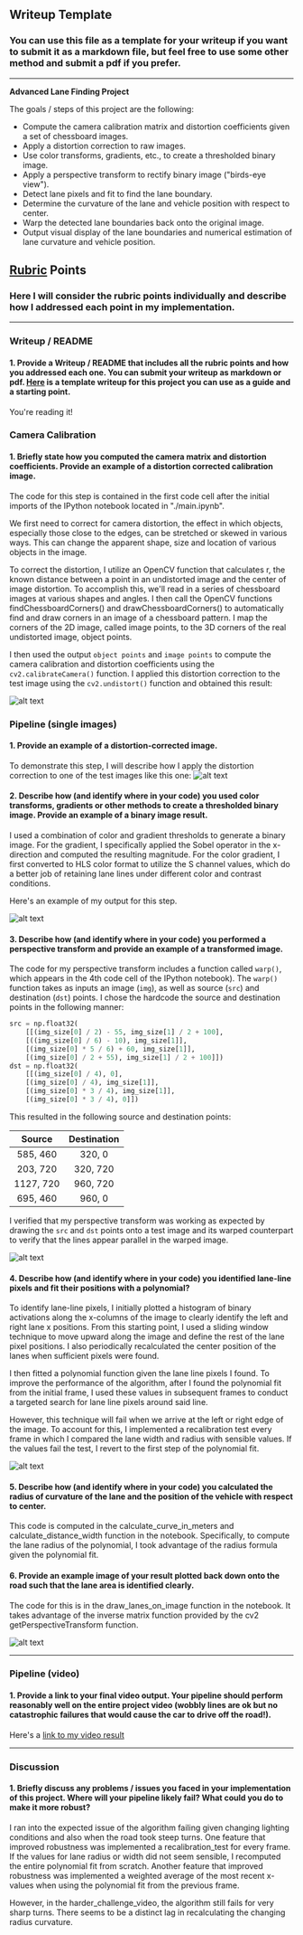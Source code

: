 ## Writeup Template

### You can use this file as a template for your writeup if you want to submit it as a markdown file, but feel free to use some other method and submit a pdf if you prefer.

---

**Advanced Lane Finding Project**

The goals / steps of this project are the following:

* Compute the camera calibration matrix and distortion coefficients given a set of chessboard images.
* Apply a distortion correction to raw images.
* Use color transforms, gradients, etc., to create a thresholded binary image.
* Apply a perspective transform to rectify binary image ("birds-eye view").
* Detect lane pixels and fit to find the lane boundary.
* Determine the curvature of the lane and vehicle position with respect to center.
* Warp the detected lane boundaries back onto the original image.
* Output visual display of the lane boundaries and numerical estimation of lane curvature and vehicle position.

[//]: # (Image References)

[image1]: ./examples/undistort_output.png "Undistorted"
[image2]: ./test_images/test1.jpg "Road Transformed"
[image3]: ./examples/binary_combo_example.jpg "Binary Example"
[image4]: ./examples/warped_straight_lines.jpg "Warp Example"
[image5]: ./examples/color_fit_lines.jpg "Fit Visual"
[image6]: ./examples/example_output.jpg "Output"
[video1]: ./project_video.mp4 "Video"

## [Rubric](https://review.udacity.com/#!/rubrics/571/view) Points

### Here I will consider the rubric points individually and describe how I addressed each point in my implementation.  

---

### Writeup / README

#### 1. Provide a Writeup / README that includes all the rubric points and how you addressed each one.  You can submit your writeup as markdown or pdf.  [Here](https://github.com/udacity/CarND-Advanced-Lane-Lines/blob/master/writeup_template.md) is a template writeup for this project you can use as a guide and a starting point.  

You're reading it!

### Camera Calibration

#### 1. Briefly state how you computed the camera matrix and distortion coefficients. Provide an example of a distortion corrected calibration image.

The code for this step is contained in the first code cell after the initial imports of the IPython notebook located in "./main.ipynb".

We first need to correct for camera distortion, the effect in which objects, especially those close to the edges, can be stretched or skewed in various ways. This can change the apparent shape, size and location of various objects in the image.

To correct the distortion, I utilize an OpenCV function that calculates r, the known distance between a point in an undistorted image and the center of image distortion. To accomplish this, we'll read in a series of chessboard images at various shapes and angles. I then call the OpenCV functions findChessboardCorners() and drawChessboardCorners() to automatically find and draw corners in an image of a chessboard pattern. I map the corners of the 2D image, called image points, to the 3D corners of the real undistorted image, object points.

I then used the output `object points` and `image points` to compute the camera calibration and distortion coefficients using the `cv2.calibrateCamera()` function.  I applied this distortion correction to the test image using the `cv2.undistort()` function and obtained this result: 

![alt text][image1]

### Pipeline (single images)

#### 1. Provide an example of a distortion-corrected image.

To demonstrate this step, I will describe how I apply the distortion correction to one of the test images like this one:
![alt text][image2]

#### 2. Describe how (and identify where in your code) you used color transforms, gradients or other methods to create a thresholded binary image.  Provide an example of a binary image result.

I used a combination of color and gradient thresholds to generate a binary image. For the gradient, I specifically applied the Sobel operator in the x-direction and computed the resulting magnitude. For the color gradient, I first converted to HLS color format to utilize the S channel values, which do a better job of retaining lane lines under different color and contrast conditions.

Here's an example of my output for this step.

![alt text][image3]

#### 3. Describe how (and identify where in your code) you performed a perspective transform and provide an example of a transformed image.

The code for my perspective transform includes a function called `warp()`, which appears in the 4th code cell of the IPython notebook).  The `warp()` function takes as inputs an image (`img`), as well as source (`src`) and destination (`dst`) points.  I chose the hardcode the source and destination points in the following manner:

```python
src = np.float32(
    [[(img_size[0] / 2) - 55, img_size[1] / 2 + 100],
    [((img_size[0] / 6) - 10), img_size[1]],
    [(img_size[0] * 5 / 6) + 60, img_size[1]],
    [(img_size[0] / 2 + 55), img_size[1] / 2 + 100]])
dst = np.float32(
    [[(img_size[0] / 4), 0],
    [(img_size[0] / 4), img_size[1]],
    [(img_size[0] * 3 / 4), img_size[1]],
    [(img_size[0] * 3 / 4), 0]])
```

This resulted in the following source and destination points:

| Source        | Destination   | 
|:-------------:|:-------------:| 
| 585, 460      | 320, 0        | 
| 203, 720      | 320, 720      |
| 1127, 720     | 960, 720      |
| 695, 460      | 960, 0        |

I verified that my perspective transform was working as expected by drawing the `src` and `dst` points onto a test image and its warped counterpart to verify that the lines appear parallel in the warped image.

![alt text][image4]

#### 4. Describe how (and identify where in your code) you identified lane-line pixels and fit their positions with a polynomial?

To identify lane-line pixels, I initially plotted a histogram of binary activations along the x-columns of the image to clearly identify the left and right lane x positions. From this starting point, I used a sliding window technique to move upward along the image and define the rest of the lane pixel positions. I also periodically recalculated the center position of the lanes when sufficient pixels were found. 

I then fitted a polynomial function given the lane line pixels I found. To improve the performance of the algorithm, after I found the polynomial fit from the initial frame, I used these values in subsequent frames to conduct a targeted search for lane line pixels around said line. 

However, this technique will fail when we arrive at the left or right edge of the image. To account for this, I implemented a recalibration test every frame in which I compared the lane width and radius with sensible values. If the values fail the test, I revert to the first step of the polynomial fit. 


![alt text][image5]

#### 5. Describe how (and identify where in your code) you calculated the radius of curvature of the lane and the position of the vehicle with respect to center.

This code is computed in the calculate_curve_in_meters and calculate_distance_width function in the notebook. Specifically, to compute the lane radius of the polynomial, I took advantage of the radius formula given the polynomial fit. 
​   

#### 6. Provide an example image of your result plotted back down onto the road such that the lane area is identified clearly.

The code for this is in the draw_lanes_on_image function in the notebook. It takes advantage of the inverse matrix function provided by the cv2 getPerspectiveTransform function. 

![alt text][image6]

---

### Pipeline (video)

#### 1. Provide a link to your final video output.  Your pipeline should perform reasonably well on the entire project video (wobbly lines are ok but no catastrophic failures that would cause the car to drive off the road!).

Here's a [link to my video result](./project_video.mp4)

---

### Discussion

#### 1. Briefly discuss any problems / issues you faced in your implementation of this project.  Where will your pipeline likely fail?  What could you do to make it more robust?


I ran into the expected issue of the algorithm failing given changing lighting conditions and also when the road took steep turns. One feature that improved robustness was implemented a recalibration_test for every frame. If the values for lane radius or width did not seem sensible, I recomputed the entire polynomial fit from scratch. Another feature that improved robustness was implemented a weighted average of the most recent x-values when using the polynomial fit from the previous frame. 

However, in the harder_challenge_video, the algorithm still fails for very sharp turns. There seems to be a distinct lag in recalculating the changing radius curvature. 